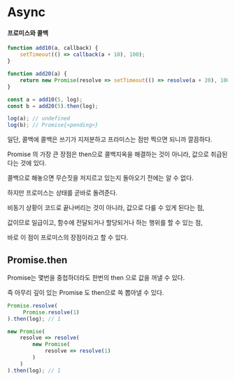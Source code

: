 # Async



#### 프로미스와 콜백

```javascript
function add10(a, callback) {
    setTimeout(() => callback(a + 10), 100);
}

function add20(a) {
    return new Promise(resolve => setTimeout(() => resolve(a + 20), 100))
}

const a = add10(5, log);
const b = add20(5).then(log);

log(a); // undefined
log(b); // Promise{<pending>}
```



일단, 콜백에 콜백은 쓰기가 지저분하고 프라미스는 점만 찍으면 되니까 깔끔하다. 

Promise 의 가장 큰 장점은 then으로 콜백지옥을 해결하는 것이 아니라,  값으로 취급된다는 것에 있다. 



콜백으로 해놓으면 무슨짓을 저지르고 있는지 돌아오기 전에는 알 수 없다.

하지만 프로미스는 상태를 곧바로 돌려준다. 



비동기 상황이 코드로 끝나버리는 것이 아니라, 값으로 다룰 수 있게 된다는 점,

값이므로 일급이고, 함수에 전달되거나 할당되거나 하는 행위를 할 수 있는 점,

바로 이 점이 프로미스의 장점이라고 할 수 있다. 





## Promise.then

Promise는 몇번을 중첩하더라도 한번의 then 으로 값을 꺼낼 수 있다.

즉 아무리 깊이 있는 Promise 도 then으로 쏙 뽑아낼 수 있다.

```javascript
Promise.resolve(
     Promise.resolve(1)
).then(log); // 1

new Promise(
    resolve => resolve(
        new Promise(
            resolve => resolve(1)
        )
    )
).then(log); // 1
```





